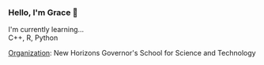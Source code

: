 ### Hello, I'm Grace 👋

I'm currently learning...  
C++, R, Python  

<u>Organization</u>: New Horizons Governor's School for Science and Technology  



<!--
**graceGreenGSST/graceGreenGSST** is a ✨ _special_ ✨ repository because its `README.md` (this file) appears on your GitHub profile.

Here are some ideas to get you started:

- 🔭 I’m currently working on ...
- 🌱 I’m currently learning ...
- 👯 I’m looking to collaborate on ...
- 🤔 I’m looking for help with ...
- 💬 Ask me about ...
- 📫 How to reach me: ...
- 😄 Pronouns: ...
- ⚡ Fun fact: ...
-->


